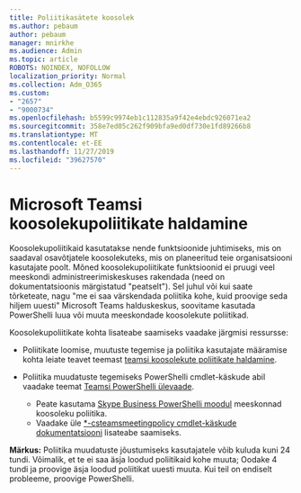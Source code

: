 ```yaml
---
title: Poliitikasätete koosolek
ms.author: pebaum
author: pebaum
manager: mnirkhe
ms.audience: Admin
ms.topic: article
ROBOTS: NOINDEX, NOFOLLOW
localization_priority: Normal
ms.collection: Adm_O365
ms.custom:
- "2657"
- "9000734"
ms.openlocfilehash: b5599c9974eb1c112835a9f42e4ebdc926071ea2
ms.sourcegitcommit: 358e7ed05c262f909bfa9ed0df730e1fd89266b8
ms.translationtype: MT
ms.contentlocale: et-EE
ms.lasthandoff: 11/27/2019
ms.locfileid: "39627570"
---
```

# <a name="manage-meeting-policies-in-microsoft-teams"></a>Microsoft Teamsi koosolekupoliitikate haldamine

Koosolekupoliitikaid kasutatakse nende funktsioonide juhtimiseks, mis on saadaval osavõtjatele koosolekuteks, mis on planeeritud teie organisatsiooni kasutajate poolt. Mõned koosolekupoliitikate funktsioonid ei pruugi veel meeskondi administreerimiskeskuses rakendada (need on dokumentatsioonis märgistatud "peatselt"). Sel juhul või kui saate tõrketeate, nagu "me ei saa värskendada poliitika kohe, kuid proovige seda hiljem uuesti" Microsoft Teams halduskeskus, soovitame kasutada PowerShelli luua või muuta meeskondade koosolekute poliitikad. 

Koosolekupoliitikate kohta lisateabe saamiseks vaadake järgmisi ressursse:

- Poliitikate loomise, muutuste tegemise ja poliitika kasutajate määramise kohta leiate teavet teemast [teamsi koosolekute poliitikate haldamine](https://docs.microsoft.com/microsoftteams/meeting-policies-in-teams).

- Poliitika muudatuste tegemiseks PowerShelli cmdlet-käskude abil vaadake teemat [Teamsi PowerShelli ülevaade](https://docs.microsoft.com/microsoftteams/teams-powershell-overview). 
    - Peate kasutama [Skype Business PowerShelli moodul](https://www.microsoft.com/download/details.aspx?id=39366) meeskonnad koosoleku poliitika. 
    - Vaadake üle [*-csteamsmeetingpolicy cmdlet-käskude dokumentatsiooni](https://docs.microsoft.com/search/?search=CsTeamsMeetingPolicy&view=skype-ps) lisateabe saamiseks.

**Märkus:** Poliitika muudatuste jõustumiseks kasutajatele võib kuluda kuni 24 tundi. Võimalik, et te ei saa äsja loodud poliitikaid kohe muuta; Oodake 4 tundi ja proovige äsja loodud poliitikat uuesti muuta. Kui teil on endiselt probleeme, proovige PowerShelli.  